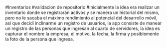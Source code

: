 #Inventarios
#validacion de repositorio
#Inicialmente la idea era realizar un inventario donde se registrarán activos y se manera un historial del mismo, pero no le sacaba el máximo rendimiento al potencial del desarrollo móvil, así que decidí inclinarme un registro de usuarios, la app consiste de manear un registro de las personas que ingresan al cuarto de servidores, la idea es capturar el nombre la empresa, el motivo, la fecha, la firma y posiblemente la foto de la persona que ingresa.  
